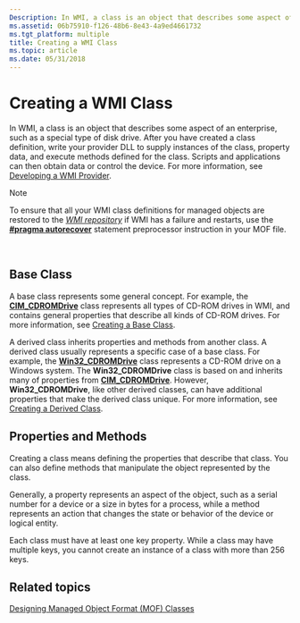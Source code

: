 ```yaml
---
Description: In WMI, a class is an object that describes some aspect of an enterprise, such as a special type of disk drive.
ms.assetid: 06b75910-f126-48b6-8e43-4a9ed4661732
ms.tgt_platform: multiple
title: Creating a WMI Class
ms.topic: article
ms.date: 05/31/2018
---
```


# Creating a WMI Class

In WMI, a class is an object that describes some aspect of an enterprise, such as a special type of disk drive. After you have created a class definition, write your provider DLL to supply instances of the class, property data, and execute methods defined for the class. Scripts and applications can then obtain data or control the device. For more information, see [Developing a WMI Provider](developing-a-wmi-provider.md).

> [!Note]  
> To ensure that all your WMI class definitions for managed objects are restored to the [*WMI repository*](gloss-w.md) if WMI has a failure and restarts, use the [**\#pragma autorecover**](pragma-autorecover.md) statement preprocessor instruction in your MOF file.

 

## Base Class

A base class represents some general concept. For example, the [**CIM\_CDROMDrive**](https://docs.microsoft.com/windows/desktop/CIMWin32Prov/cim-cdromdrive) class represents all types of CD-ROM drives in WMI, and contains general properties that describe all kinds of CD-ROM drives. For more information, see [Creating a Base Class](creating-a-base-class.md).

A derived class inherits properties and methods from another class. A derived class usually represents a specific case of a base class. For example, the [**Win32\_CDROMDrive**](https://docs.microsoft.com/windows/desktop/CIMWin32Prov/win32-cdromdrive) class represents a CD-ROM drive on a Windows system. The **Win32\_CDROMDrive** class is based on and inherits many of properties from [**CIM\_CDROMDrive**](https://docs.microsoft.com/windows/desktop/CIMWin32Prov/cim-cdromdrive). However, **Win32\_CDROMDrive**, like other derived classes, can have additional properties that make the derived class unique. For more information, see [Creating a Derived Class](creating-a-derived-class.md).

## Properties and Methods

Creating a class means defining the properties that describe that class. You can also define methods that manipulate the object represented by the class.

Generally, a property represents an aspect of the object, such as a serial number for a device or a size in bytes for a process, while a method represents an action that changes the state or behavior of the device or logical entity.

Each class must have at least one key property. While a class may have multiple keys, you cannot create an instance of a class with more than 256 keys.

## Related topics

<dl> <dt>

[Designing Managed Object Format (MOF) Classes](designing-managed-object-format--mof--classes.md)
</dt> </dl>

 

 



